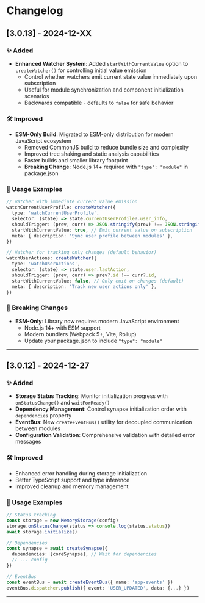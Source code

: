 # Changelog

## [3.0.13] - 2024-12-XX

### ✨ Added

- **Enhanced Watcher System**: Added `startWithCurrentValue` option to `createWatcher()` for controlling initial value emission
    - Control whether watchers emit current state value immediately upon subscription
    - Useful for module synchronization and component initialization scenarios
    - Backwards compatible - defaults to `false` for safe behavior

### 🛠 Improved

- **ESM-Only Build**: Migrated to ESM-only distribution for modern JavaScript ecosystem
    - Removed CommonJS build to reduce bundle size and complexity
    - Improved tree shaking and static analysis capabilities
    - Faster builds and smaller library footprint
    - **Breaking Change**: Node.js 14+ required with `"type": "module"` in package.json

### 📖 Usage Examples

```typescript
// Watcher with immediate current value emission
watchCurrentUserProfile: createWatcher({
  type: 'watchCurrentUserProfile',
  selector: (state) => state.currentUserProfile?.user_info,
  shouldTrigger: (prev, curr) => JSON.stringify(prev) !== JSON.stringify(curr),
  startWithCurrentValue: true, // Emit current value on subscription
  meta: { description: 'Sync user profile between modules' },
})

// Watcher for tracking only changes (default behavior)
watchUserActions: createWatcher({
  type: 'watchUserActions', 
  selector: (state) => state.user.lastAction,
  shouldTrigger: (prev, curr) => prev?.id !== curr?.id,
  startWithCurrentValue: false, // Only emit on changes (default)
  meta: { description: 'Track new user actions only' },
})
```

### 🚨 Breaking Changes

- **ESM-Only**: Library now requires modern JavaScript environment
    - Node.js 14+ with ESM support
    - Modern bundlers (Webpack 5+, Vite, Rollup)
    - Update your package.json to include `"type": "module"`

---

## [3.0.12] - 2024-12-27

### ✨ Added

- **Storage Status Tracking**: Monitor initialization progress with `onStatusChange()` and `waitForReady()`
- **Dependency Management**: Control synapse initialization order with `dependencies` property
- **EventBus**: New `createEventBus()` utility for decoupled communication between modules
- **Configuration Validation**: Comprehensive validation with detailed error messages

### 🛠 Improved

- Enhanced error handling during storage initialization
- Better TypeScript support and type inference
- Improved cleanup and memory management

### 📖 Usage Examples

```typescript
// Status tracking
const storage = new MemoryStorage(config)
storage.onStatusChange(status => console.log(status.status))
await storage.initialize()

// Dependencies
const synapse = await createSynapse({
  dependencies: [coreSynapse], // Wait for dependencies
  // ... config
})

// EventBus
const eventBus = await createEventBus({ name: 'app-events' })
eventBus.dispatcher.publish({ event: 'USER_UPDATED', data: {...} })
```

---
